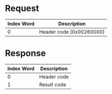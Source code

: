 # Request

| Index Word | Description                |
|------------|----------------------------|
| 0          | Header code \[0x00260000\] |

# Response

| Index Word | Description |
|------------|-------------|
| 0          | Header code |
| 1          | Result code |